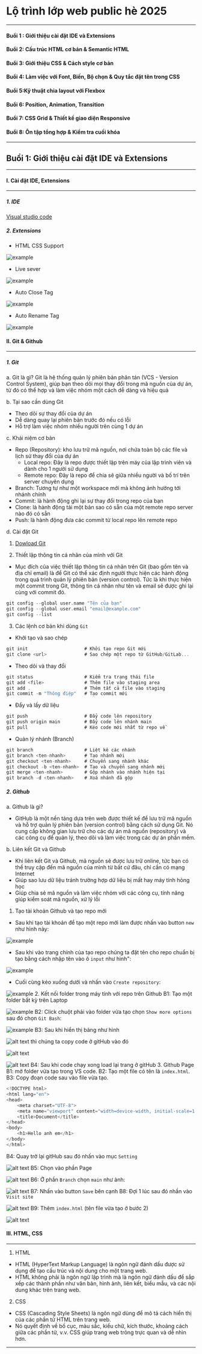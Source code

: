 # Lộ trình lớp web public hè 2025
***
#### Buổi 1 : Giới thiệu cài đặt IDE và Extensions
#### Buổi 2: Cấu trúc HTML cơ bản & Semantic HTML
#### Buổi 3: Giới thiệu CSS & Cách style cơ bản
#### Buổi 4: Làm việc với Font, Biến, Bộ chọn & Quy tắc đặt tên trong CSS
#### Buổi 5:Kỹ thuật chia layout với Flexbox
#### Buổi 6: Position, Animation, Transition
#### Buổi 7: CSS Grid & Thiết kế giao diện Responsive
#### Buổi 8: Ôn tập tổng hợp & Kiểm tra cuối khóa
***


## Buổi 1: Giới thiệu cài đặt IDE và Extensions
***
#### I. Cài đặt IDE, Extensions
---
##### 1. IDE
[Visual studio code](https://code.visualstudio.com/)
##### 2. Extensions
- HTML CSS Support 

![example](htmlsp.png)
- Live sever 

![example](livesv.png)
- Auto Close Tag

![example](att.png)
- Auto Rename Tag

![example](atr.png)
#### II. Git & Github
---
##### 1. Git
a. Git là gì? Git là hệ thống quản lý phiên bản phân tán (VCS - Version Control System), giúp bạn theo dõi mọi thay đổi trong mã nguồn của dự án, từ đó có thể hợp và làm việc nhóm một cách dễ dàng và hiệu quả

b. Tại sao cần dùng Git

 - Theo dõi sự thay đổi của dự án
 - Dễ dàng quay lại phiên bản trước đó nếu có lỗi
 - Hỗ trợ làm việc nhóm nhiều người trên cùng 1 dự án

c. Khái niệm cơ bản

- Repo (Repository): kho lưu trữ mã nguồn, nơi chứa toàn bộ các file và lịch sử thay đổi của dự án
    - Local repo: Đây là repo được thiết lập trên máy của lập trình viên và dành cho 1 người sử dụng
    - Remote repo: Đây là repo để chia sẽ giữa nhiều người và bố trí trên server chuyên dụng
- Branch: Tương tự như một workspace mới mà không ảnh hưởng tới nhánh chính
- Commit: là hành động ghi lại sự thay đổi trong repo của bạn
- Clone: là hành động tải một bản sao có sẵn của một remote repo server nào đó có sẵn
- Push: là hành động đưa các commit từ local repo lên remote repo

d. Cài đặt Git
1. [Dowload Git](https://git-scm.com/downloads?ref=blog.haposoft.com)

2. Thiết lập thông tin cá nhân của mình với Git
- Mục đích của việc thiết lập thông tin cá nhân trên Git (bao gồm tên và địa chỉ email) là để Git có thể xác định người thực hiện các hành động trong quá trình quản lý phiên bản (version control). Tức là khi thực hiện một commit trong Git, thông tin cá nhân như tên và email sẽ được ghi lại cùng với commit đó.
```c
git config --global user.name "Tên của bạn"
git config --global user.email "email@example.com"
git config --list
```
3. Các lệnh cơ bản khi dùng `Git`
- Khởi tạo và sao chép
```c
git init                     # Khởi tạo repo Git mới
git clone <url>              # Sao chép một repo từ GitHub/GitLab...
```
- Theo dõi và thay đổi
```c
git status                   # Kiểm tra trạng thái file
git add <file>               # Thêm file vào staging area
git add .                    # Thêm tất cả file vào staging
git commit -m "Thông điệp"   # Tạo commit mới
```
- Đẩy và lấy dữ liệu
```c
git push                     # Đẩy code lên repository 
git push origin main         # Đẩy code lên nhánh main
git pull                     # Kéo code mới nhất từ repo về
```
- Quản lý nhánh (Branch)
```c 
git branch                   # Liệt kê các nhánh
git branch <ten-nhanh>       # Tạo nhánh mới
git checkout <ten-nhanh>     # Chuyển sang nhánh khác
git checkout -b <ten-nhanh>  # Tạo và chuyển sang nhánh mới
git merge <ten-nhanh>        # Gộp nhánh vào nhánh hiện tại
git branch -d <ten-nhanh>    # Xoá nhánh đã gộp
```
##### 2. Github
a. Github là gì? 
- GitHub là một nền tảng dựa trên web được thiết kế để lưu trữ mã nguồn và hỗ trợ quản lý phiên bản (version control) bằng cách sử dụng Git. Nó cung cấp không gian lưu trữ cho các dự án mã nguồn (repository) và các công cụ để quản lý, theo dõi và làm việc trong các dự án phần mềm. 

b. Liên kết Git và Github

- Khi liên kết Git và Github, mã nguồn sẽ được lưu trữ online, tức bạn có thể truy cập đến mã nguồn của mình từ bất cứ đâu, chỉ cần có mạng Internet
- Giúp sao lưu dữ liệu tránh trường hợp dữ liệu bị mất hay máy tính hỏng học
- Giúp chia sẻ mã nguồn và làm việc nhóm với các công cụ, tính năng giúp kiểm soát mã nguồn, xử lý lỗi
1. Tạo tài khoản Github và tạo repo mới
- Sau khi tạo tài khoản để tạo một repo mới làm được nhấn vào button `new` như hình này: 

![example](new.png)
- Sau khi vào trang chính của tạo repo chúng ta đặt tên cho repo chuẩn bị tạo bằng cách nhập tên vào ô `input` như hình": 

![example](name.png)
- Cuối cùng kéo xuống dưới và nhấn vào `Create repository`: 

![example](create.png)
2. Kết nối folder trong máy tính với repo trên Github
B1: Tạo một folder bất kỳ trên Laptop 

![example](tao.png)
B2: Click chuột phải vào folder vừa tạo chọn `Show more options` sau đó chọn `Git Bash`:

![example](bash.png)
B3: Sau khi hiển thị bảng như hình 

![alt text](table.png)
thì chúng ta copy code ở gitHub vào đó 

![alt text](copy.png) 

![alt text](run.png) 
B4: Sau khi code chạy xong load lại trang ở gitHub
3. Github Page
B1: mở folder vừa tạo trong VS code.
B2: Tạo một file có tên là `index.html`.
B3: Copy đoạn code sau vào file vừa tạo.
```c
<!DOCTYPE html>
<html lang="en">
<head>
    <meta charset="UTF-8">
    <meta name="viewport" content="width=device-width, initial-scale=1.0">
    <title>Document</title>
</head>
<body>
    <h1>Hello anh em</h1>
</body>
</html>
```
B4: Quay trở lại gitHub sau đó nhấn vào mục `Setting`

![alt text](st.png) 
B5: Chọn vào phần Page 

![alt text](page.png)
B6: Ở phần `Branch` chọn `main` như ảnh:

![alt text](pg.png)
B7: Nhấn vào button `Save` bên cạnh
B8: Đợi 1 lúc sau đó nhần vào `Visit site`

![alt text](visit.png)
B9: Thêm `index.html` (tên file vừa tạo ở bước 2)

![alt text](add.png)
#### III. HTML, CSS
---
1. HTML
- HTML (HyperText Markup Language) là ngôn ngữ đánh dấu được sử dụng để tạo cấu trúc và nội dung cho một trang web.
- HTML không phải là ngôn ngữ lập trình mà là ngôn ngữ đánh dấu để sắp xếp các thành phần như văn bản, hình ảnh, liên kết, biểu mẫu, và các nội dung khác trên trang web.

2. CSS
- CSS (Cascading Style Sheets) là ngôn ngữ dùng để mô tả cách hiển thị của các phần tử HTML trên trang web.
- Nó quyết định về bố cục, màu sắc, kiểu chữ, kích thước, khoảng cách giữa các phần tử, v.v. CSS giúp trang web trông trực quan và dễ nhìn hơn.
---